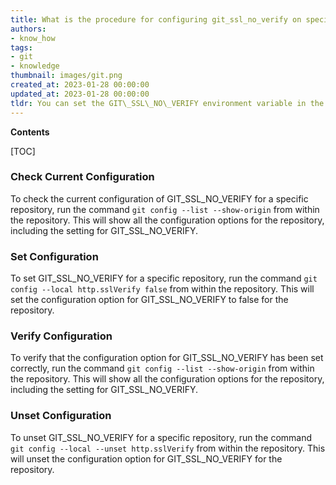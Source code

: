 ```yaml
---
title: What is the procedure for configuring git_ssl_no_verify on specific repositories?
authors:
- know_how
tags:
- git
- knowledge
thumbnail: images/git.png
created_at: 2023-01-28 00:00:00
updated_at: 2023-01-28 00:00:00
tldr: You can set the GIT\_SSL\_NO\_VERIFY environment variable in the local repository`s .git/config file.
---
```


**Contents**

[TOC]

### Check Current Configuration

To check the current configuration of GIT_SSL_NO_VERIFY for a specific repository, run the command `git config --list --show-origin` from within the repository. This will show all the configuration options for the repository, including the setting for GIT_SSL_NO_VERIFY.

### Set Configuration

To set GIT_SSL_NO_VERIFY for a specific repository, run the command `git config --local http.sslVerify false` from within the repository. This will set the configuration option for GIT_SSL_NO_VERIFY to false for the repository.

### Verify Configuration

To verify that the configuration option for GIT_SSL_NO_VERIFY has been set correctly, run the command `git config --list --show-origin` from within the repository. This will show all the configuration options for the repository, including the setting for GIT_SSL_NO_VERIFY.

### Unset Configuration

To unset GIT_SSL_NO_VERIFY for a specific repository, run the command `git config --local --unset http.sslVerify` from within the repository. This will unset the configuration option for GIT_SSL_NO_VERIFY for the repository.
